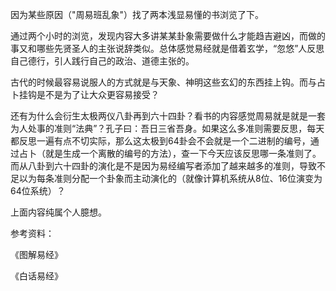 因为某些原因（"周易班乱象"）找了两本浅显易懂的书浏览了下。

通过两个小时的浏览，发现内容大多讲某某卦象需要做什么才能趋吉避凶，而做的事又和哪些先贤圣人的主张说辞类似。总体感觉易经就是借着玄学，“忽悠”人反思自己德行，引人践行自己的政治、道德主张的。

古代的时候最容易说服人的方式就是与天象、神明这些玄幻的东西挂上钩。而与占卜挂钩是不是为了让大众更容易接受？

还有为什么会衍生太极两仪八卦再到六十四卦？看书的内容感觉周易就是就是一套为人处事的准则“法典”？孔子曰：吾日三省吾身。如果这么多准则需要反思，每天都反思一遍有点不切实际，那么这太极到64卦会不会就是一个二进制的编号，通过占卜（就是生成一个离散的编号的方法），查一下今天应该反思哪一条准则了。而从八卦到六十四卦的演化是不是因为易经编写者添加了越来越多的准则，导致不足以为每条准则分配一个卦象而主动演化的（就像计算机系统从8位、16位演变为64位系统）？

上面内容纯属个人臆想。



参考资料：

《图解易经》

《白话易经》